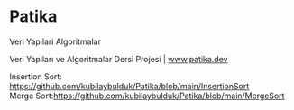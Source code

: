 # Patika

Veri Yapilari Algoritmalar

Veri Yapıları ve Algoritmalar Dersi Projesi | www.patika.dev

Insertion Sort: https://github.com/kubilaybulduk/Patika/blob/main/InsertionSort   
Merge Sort:https://github.com/kubilaybulduk/Patika/blob/main/MergeSort 
